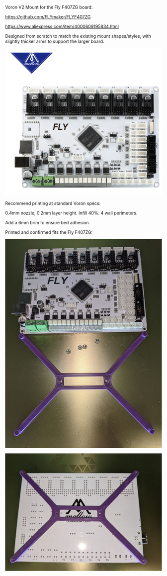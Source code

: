 Voron V2 Mount for the Fly F407ZG board:

https://github.com/FLYmaker/FLYF407ZG

https://www.aliexpress.com/item/4000609195834.html


Designed from scratch to match the existing mount shapes/styles, with slightly thicker arms to support the larger board.

![](./FlyF407ZG.PNG)


Recommend printing at standard Voron specs:

0.4mm nozzle, 0.2mm layer height.
Infill 40%.
4 wall perimeters.

Add a 6mm brim to ensure bed adhesion.

Printed and confirmed fits the Fly F407ZG:


![](./Fly-F407ZG-Printed.jpg)

![](./Fly-F407ZG-Mounted.jpg)
